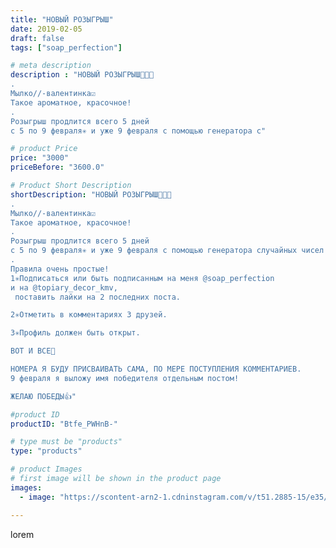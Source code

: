 ```yaml
---
title: "НОВЫЙ РОЗЫГРЫШ"
date: 2019-02-05
draft: false
tags: ["soap_perfection"]

# meta description
description : "НОВЫЙ РОЗЫГРЫШ👏👏👏
.
Мылко//-валентинка☑️
Такое ароматное, красочное!
.
Розыгрыш продлится всего 5 дней
с 5 по 9 февраля✳️ и уже 9 февраля с помощью генератора с"

# product Price
price: "3000"
priceBefore: "3600.0"

# Product Short Description
shortDescription: "НОВЫЙ РОЗЫГРЫШ👏👏👏
.
Мылко//-валентинка☑️
Такое ароматное, красочное!
.
Розыгрыш продлится всего 5 дней
с 5 по 9 февраля✳️ и уже 9 февраля с помощью генератора случайных чисел мы выберем победителя!
. 
Правила очень простые! 
1✳️Подписаться или быть подписанным на меня @soap_perfection
и на @topiary_decor_kmv,
 поставить лайки на 2 последних поста.

2✳️Отметить в комментариях 3 друзей.

3✳️Профиль должен быть открыт.

ВОТ И ВСЕ🤩

НОМЕРА Я БУДУ ПРИСВАИВАТЬ САМА, ПО МЕРЕ ПОСТУПЛЕНИЯ КОММЕНТАРИЕВ.
9 февраля я выложу имя победителя отдельным постом!

ЖЕЛАЮ ПОБЕДЫ👍"

#product ID
productID: "Btfe_PWHnB-"

# type must be "products"
type: "products"

# product Images
# first image will be shown in the product page
images:
  - image: "https://scontent-arn2-1.cdninstagram.com/v/t51.2885-15/e35/50807057_117921272609522_4493832517874994911_n.jpg?se=7&tp=1&_nc_ht=scontent-arn2-1.cdninstagram.com&_nc_cat=102&_nc_ohc=ZgJHBPhGhmIAX_reD3e&ccb=7-4&oh=274e5edb5055eebb92845c325decd052&oe=6082ED98&ig_cache_key=MTk3MjQzMTQ0OTAxMTE1NTA3MA%3D%3D.2-ccb7-4"

---
```

lorem

